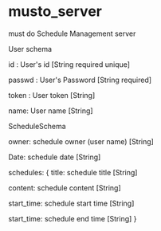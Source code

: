 # musto_server
must do Schedule Management server


User schema

 id : User's id [String required unique]

 passwd : User's Password [String required]

 token : User token [String]

 name: User name [String]



ScheduleSchema

 owner: schedule owner (user name) [String] 
 
 Date: schedule date [String] 
 
 schedules: {
   title: schedule title [String] 
   
   content: schedule content [String] 
   
   start_time: schedule start time [String] 
   
   start_time: schedule end time [String] 
 }
 

